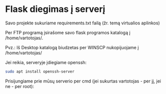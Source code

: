 # Flask diegimas į serverį

Savo projekte sukuriame requirements.txt failą (žr. temą virtualios aplinkos)

Per FTP programą įsirašome savo flask programos katalogą į /home/vartotojas/.

Pvz.:
Iš Desktop katalogą biudzetas per WINSCP nukopijuojame į /home/vartotojas/

Jei reikia, serveryje įdiegiame openssh:
```bash
sudo apt install openssh-server
```

Prisijungiame prie mūsų serverio per cmd (jei sukurtas vartotojas - per jį, jei ne - per root):
```bash

```